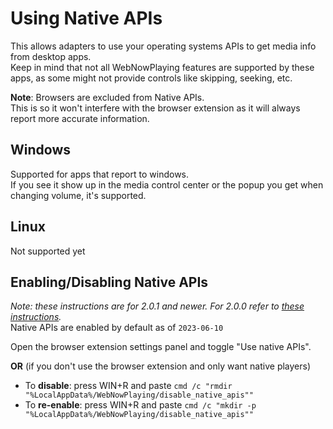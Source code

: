 # Using Native APIs
This allows adapters to use your operating systems APIs to get media info from desktop apps.  
Keep in mind that not all WebNowPlaying features are supported by these apps, as some might not provide controls like skipping, seeking, etc.

**Note**: Browsers are excluded from Native APIs.  
This is so it won't interfere with the browser extension as it will always report more accurate information.

## Windows
Supported for apps that report to windows.  
If you see it show up in the media control center or the popup you get when changing volume, it's supported.

## Linux
Not supported yet

## Enabling/Disabling Native APIs
_Note: these instructions are for 2.0.1 and newer. For 2.0.0 refer to [these instructions](https://github.com/keifufu/WebNowPlaying-Redux/blob/b3f56118dac87d83eb66dbb3fa92fe8a8e0b8283/NativeAPIs.md)._  
Native APIs are enabled by default as of `2023-06-10`

Open the browser extension settings panel and toggle "Use native APIs".

**OR** (if you don't use the browser extension and only want native players)
- To **disable**: press WIN+R and paste `cmd /c "rmdir "%LocalAppData%/WebNowPlaying/disable_native_apis""`
- To **re-enable**: press WIN+R and paste `cmd /c "mkdir -p "%LocalAppData%/WebNowPlaying/disable_native_apis""`